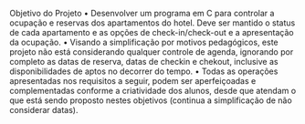 Objetivo do Projeto
• Desenvolver um programa em C para controlar a ocupação e reservas dos 
apartamentos do hotel. Deve ser mantido o status de cada apartamento e as opções 
de check-in/check-out e a apresentação da ocupação. 
• Visando a simplificação por motivos pedagógicos, este projeto não está considerando 
qualquer controle de agenda, ignorando por completo as datas de reserva, datas de 
checkin e chekout, inclusive as disponibilidades de aptos no decorrer do tempo.
• Todas as operações apresentadas nos requisitos a seguir, podem ser aperfeiçoadas e 
complementadas conforme a criatividade dos alunos, desde que atendam o que está 
sendo proposto nestes objetivos (continua a simplificação de não considerar datas).
